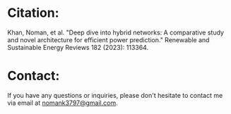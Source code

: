 # Citation:
Khan, Noman, et al. "Deep dive into hybrid networks: A comparative study and novel architecture for efficient power prediction." Renewable and Sustainable Energy Reviews 182 (2023): 113364.

# Contact:
If you have any questions or inquiries, please don't hesitate to contact me via email at nomank3797@gmail.com.
